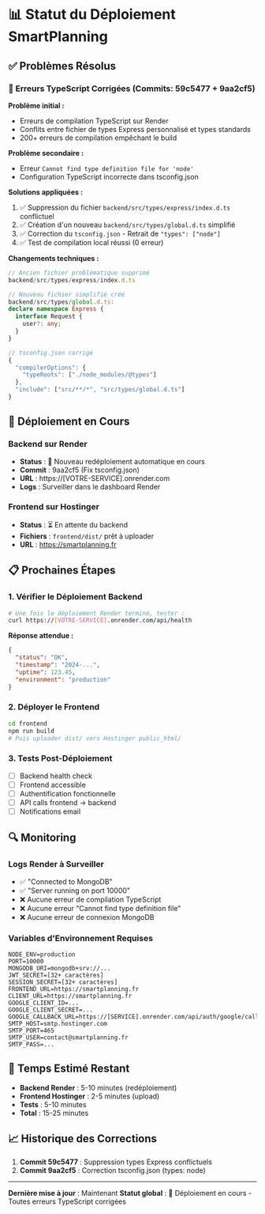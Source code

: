 # 📊 Statut du Déploiement SmartPlanning

## ✅ Problèmes Résolus

### 🔧 Erreurs TypeScript Corrigées (Commits: 59c5477 + 9aa2cf5)

**Problème initial :**

- Erreurs de compilation TypeScript sur Render
- Conflits entre fichier de types Express personnalisé et types standards
- 200+ erreurs de compilation empêchant le build

**Problème secondaire :**

- Erreur `Cannot find type definition file for 'node'`
- Configuration TypeScript incorrecte dans tsconfig.json

**Solutions appliquées :**

1. ✅ Suppression du fichier `backend/src/types/express/index.d.ts` conflictuel
2. ✅ Création d'un nouveau `backend/src/types/global.d.ts` simplifié
3. ✅ Correction du `tsconfig.json` - Retrait de `"types": ["node"]`
4. ✅ Test de compilation local réussi (0 erreur)

**Changements techniques :**

```typescript
// Ancien fichier problématique supprimé
backend/src/types/express/index.d.ts

// Nouveau fichier simplifié créé
backend/src/types/global.d.ts:
declare namespace Express {
  interface Request {
    user?: any;
  }
}

// tsconfig.json corrigé
{
  "compilerOptions": {
    "typeRoots": ["./node_modules/@types"]
  },
  "include": ["src/**/*", "src/types/global.d.ts"]
}
```

## 🚀 Déploiement en Cours

### Backend sur Render

- **Status** : 🔄 Nouveau redéploiement automatique en cours
- **Commit** : 9aa2cf5 (Fix tsconfig.json)
- **URL** : https://[VOTRE-SERVICE].onrender.com
- **Logs** : Surveiller dans le dashboard Render

### Frontend sur Hostinger

- **Status** : ⏳ En attente du backend
- **Fichiers** : `frontend/dist/` prêt à uploader
- **URL** : https://smartplanning.fr

## 📋 Prochaines Étapes

### 1. Vérifier le Déploiement Backend

```bash
# Une fois le déploiement Render terminé, tester :
curl https://[VOTRE-SERVICE].onrender.com/api/health
```

**Réponse attendue :**

```json
{
  "status": "OK",
  "timestamp": "2024-...",
  "uptime": 123.45,
  "environment": "production"
}
```

### 2. Déployer le Frontend

```bash
cd frontend
npm run build
# Puis uploader dist/ vers Hostinger public_html/
```

### 3. Tests Post-Déploiement

- [ ] Backend health check
- [ ] Frontend accessible
- [ ] Authentification fonctionnelle
- [ ] API calls frontend → backend
- [ ] Notifications email

## 🔍 Monitoring

### Logs Render à Surveiller

- ✅ "Connected to MongoDB"
- ✅ "Server running on port 10000"
- ❌ Aucune erreur de compilation TypeScript
- ❌ Aucune erreur "Cannot find type definition file"
- ❌ Aucune erreur de connexion MongoDB

### Variables d'Environnement Requises

```
NODE_ENV=production
PORT=10000
MONGODB_URI=mongodb+srv://...
JWT_SECRET=[32+ caractères]
SESSION_SECRET=[32+ caractères]
FRONTEND_URL=https://smartplanning.fr
CLIENT_URL=https://smartplanning.fr
GOOGLE_CLIENT_ID=...
GOOGLE_CLIENT_SECRET=...
GOOGLE_CALLBACK_URL=https://[SERVICE].onrender.com/api/auth/google/callback
SMTP_HOST=smtp.hostinger.com
SMTP_PORT=465
SMTP_USER=contact@smartplanning.fr
SMTP_PASS=...
```

## 🎯 Temps Estimé Restant

- **Backend Render** : 5-10 minutes (redéploiement)
- **Frontend Hostinger** : 2-5 minutes (upload)
- **Tests** : 5-10 minutes
- **Total** : 15-25 minutes

## 📈 Historique des Corrections

1. **Commit 59c5477** : Suppression types Express conflictuels
2. **Commit 9aa2cf5** : Correction tsconfig.json (types: node)

---

**Dernière mise à jour** : Maintenant
**Statut global** : 🔄 Déploiement en cours - Toutes erreurs TypeScript corrigées
